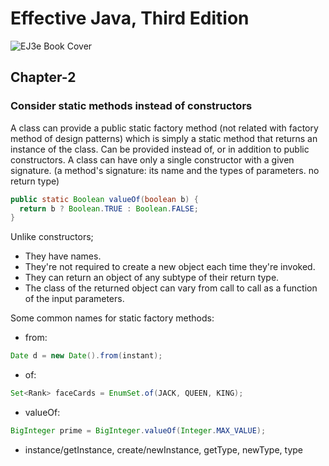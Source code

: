 # Effective Java, Third Edition
![EJ3e Book Cover](https://www.pearsonhighered.com/assets/bigcovers/0/1/3/4/0134685997.jpg)

## Chapter-2

### Consider static methods instead of constructors

A class can provide a public static factory method (not related with factory method of design patterns) which is simply a static method that returns an instance of the class. Can be provided instead of, or in addition to public constructors.
A class can have only a single constructor with a given signature. (a method's signature: its name and the types of parameters. no return type)

```java
public static Boolean valueOf(boolean b) {
  return b ? Boolean.TRUE : Boolean.FALSE;
}
```

Unlike constructors;
- They have names.
- They're not required to create a new object each time they're invoked.
- They can return an object of any subtype of their return type.
- The class of the returned object can vary from call to call as a function of the input parameters.

Some common names for static factory methods:

- from:
```java
Date d = new Date().from(instant);
```

- of:
```java
Set<Rank> faceCards = EnumSet.of(JACK, QUEEN, KING);
```

- valueOf:
```java
BigInteger prime = BigInteger.valueOf(Integer.MAX_VALUE);
```
- instance/getInstance, create/newInstance, getType, newType, type



